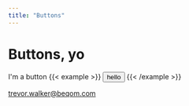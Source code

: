 ```yaml
---
title: "Buttons"
---
```

# Buttons, yo

I'm a button
{{< example >}}
<button>hello</button> 
{{< /example >}}

trevor.walker@beqom.com
